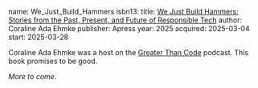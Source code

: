 name: We_Just_Build_Hammers
isbn13: 
title: [We Just Build Hammers: Stories from the Past, Present, and Future of Responsible Tech](https://thehammerbook.com/)
author: Coraline Ada Ehmke
publisher: Apress
year: 2025
acquired: 2025-03-04
start: 2025-03-28

Coraline Ada Ehmke was a host on the
[Greater Than Code](http://greaterthancode.com/) podcast.  This book promises to
be good.

_More to come._
